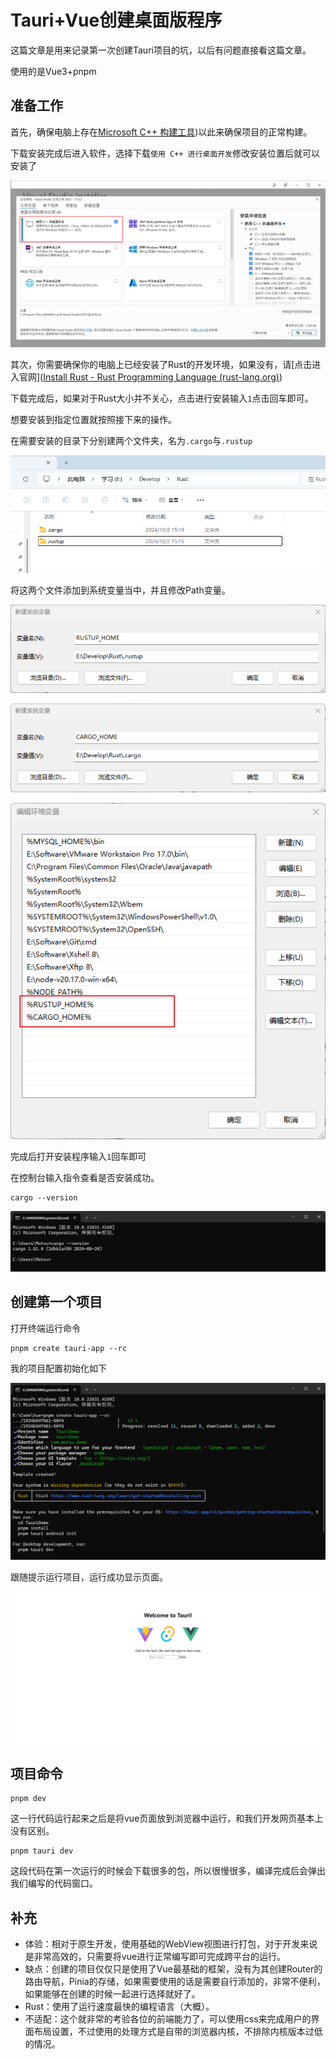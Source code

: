 # Tauri+Vue创建桌面版程序

这篇文章是用来记录第一次创建Tauri项目的坑，以后有问题直接看这篇文章。

使用的是Vue3+pnpm

## 准备工作

首先，确保电脑上存在[Microsoft C++ 构建工具](https://visualstudio.microsoft.com/zh-hans/visual-cpp-build-tools/))以此来确保项目的正常构建。

下载安装完成后进入软件，选择下载`使用 C++ 进行桌面开发`修改安装位置后就可以安装了

![image-20241002145922593](imgs\Tauri+Vue创建桌面版程序\image-20241002145922593.png)

其次，你需要确保你的电脑上已经安装了Rust的开发环境，如果没有，请[点击进入官网]([Install Rust - Rust Programming Language (rust-lang.org)](https://www.rust-lang.org/tools/install))

下载完成后，如果对于Rust大小并不关心，点击进行安装输入`1`点击回车即可。

想要安装到指定位置就按照接下来的操作。

在需要安装的目录下分别建两个文件夹，名为`.cargo`与`.rustup`

![image-20241002151646491](imgs\Tauri+Vue创建桌面版程序\image-20241002151646491.png)

将这两个文件添加到系统变量当中，并且修改Path变量。

![image-20241002151846664](imgs\Tauri+Vue创建桌面版程序\image-20241002151846664.png)

![image-20241002151945216](imgs\Tauri+Vue创建桌面版程序\image-20241002151945216.png)

![image-20241002152114693](imgs\Tauri+Vue创建桌面版程序\image-20241002152114693.png)

完成后打开安装程序输入`1`回车即可

在控制台输入指令查看是否安装成功。

```shell
cargo --version
```

![image-20241002152422714](imgs\Tauri+Vue创建桌面版程序\image-20241002152422714.png)

## 创建第一个项目

打开终端运行命令

```shell
pnpm create tauri-app --rc
```

我的项目配置初始化如下

![image-20241002114604200](imgs\Tauri+Vue创建桌面版程序\image-20241002114604200.png)

跟随提示运行项目，运行成功显示页面。

![image-20241002115006955](imgs\Tauri+Vue创建桌面版程序\image-20241002115006955.png)

## 项目命令

```shell
pnpm dev
```

这一行代码运行起来之后是将vue页面放到浏览器中运行，和我们开发网页基本上没有区别。

```shell
pnpm tauri dev
```

这段代码在第一次运行的时候会下载很多的包，所以很慢很多，编译完成后会弹出我们编写的代码窗口。



## 补充

- 体验：相对于原生开发，使用基础的WebView视图进行打包，对于开发来说是非常高效的，只需要将vue进行正常编写即可完成跨平台的运行。
- 缺点：创建的项目仅仅只是使用了Vue最基础的框架，没有为其创建Router的路由导航，Pinia的存储，如果需要使用的话是需要自行添加的，非常不便利，如果能够在创建的时候一起进行选择就好了。
- Rust：使用了运行速度最快的编程语言（大概）。
- 不适配：这个就非常的考验各位的前端能力了，可以使用css来完成用户的界面布局设置，不过使用的处理方式是自带的浏览器内核，不排除内核版本过低的情况。

